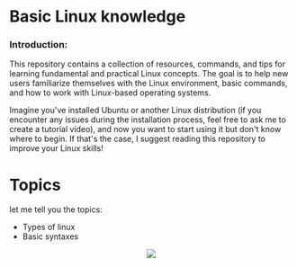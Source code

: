 # Basic Linux knowledge 


### Introduction:
This repository contains a collection of resources, commands, and tips for learning fundamental and practical Linux concepts. The goal is to help new users familiarize themselves with the Linux environment, basic commands, and how to work with Linux-based operating systems.

Imagine you've installed Ubuntu or another Linux distribution (if you encounter any issues during the installation process, feel free to ask me to create a tutorial video), and now you want to start using it but don't know where to begin.
If that's the case, I suggest reading this repository to improve your Linux skills!

# Topics

let me tell you the topics:
- Types of linux
- Basic syntaxes


<p align='center'> <a href="https://skillicons.dev"> <img src="https://skillicons.dev/icons?i=linux" /></a></p>
